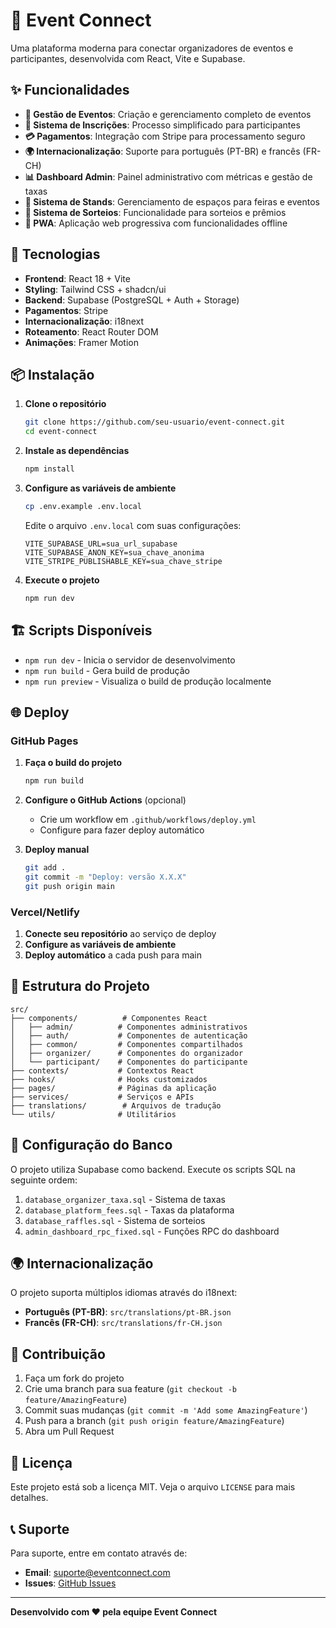 # 🎉 Event Connect

Uma plataforma moderna para conectar organizadores de eventos e participantes, desenvolvida com React, Vite e Supabase.

## ✨ Funcionalidades

- **🎫 Gestão de Eventos**: Criação e gerenciamento completo de eventos
- **👥 Sistema de Inscrições**: Processo simplificado para participantes
- **💳 Pagamentos**: Integração com Stripe para processamento seguro
- **🌍 Internacionalização**: Suporte para português (PT-BR) e francês (FR-CH)
- **📊 Dashboard Admin**: Painel administrativo com métricas e gestão de taxas
- **🎯 Sistema de Stands**: Gerenciamento de espaços para feiras e eventos
- **🎁 Sistema de Sorteios**: Funcionalidade para sorteios e prêmios
- **📱 PWA**: Aplicação web progressiva com funcionalidades offline

## 🚀 Tecnologias

- **Frontend**: React 18 + Vite
- **Styling**: Tailwind CSS + shadcn/ui
- **Backend**: Supabase (PostgreSQL + Auth + Storage)
- **Pagamentos**: Stripe
- **Internacionalização**: i18next
- **Roteamento**: React Router DOM
- **Animações**: Framer Motion

## 📦 Instalação

1. **Clone o repositório**
   ```bash
   git clone https://github.com/seu-usuario/event-connect.git
   cd event-connect
   ```

2. **Instale as dependências**
   ```bash
   npm install
   ```

3. **Configure as variáveis de ambiente**
   ```bash
   cp .env.example .env.local
   ```
   
   Edite o arquivo `.env.local` com suas configurações:
   ```env
   VITE_SUPABASE_URL=sua_url_supabase
   VITE_SUPABASE_ANON_KEY=sua_chave_anonima
   VITE_STRIPE_PUBLISHABLE_KEY=sua_chave_stripe
   ```

4. **Execute o projeto**
   ```bash
   npm run dev
   ```

## 🏗️ Scripts Disponíveis

- `npm run dev` - Inicia o servidor de desenvolvimento
- `npm run build` - Gera build de produção
- `npm run preview` - Visualiza o build de produção localmente

## 🌐 Deploy

### GitHub Pages

1. **Faça o build do projeto**
   ```bash
   npm run build
   ```

2. **Configure o GitHub Actions** (opcional)
   - Crie um workflow em `.github/workflows/deploy.yml`
   - Configure para fazer deploy automático

3. **Deploy manual**
   ```bash
   git add .
   git commit -m "Deploy: versão X.X.X"
   git push origin main
   ```

### Vercel/Netlify

1. **Conecte seu repositório** ao serviço de deploy
2. **Configure as variáveis de ambiente**
3. **Deploy automático** a cada push para main

## 📁 Estrutura do Projeto

```
src/
├── components/          # Componentes React
│   ├── admin/          # Componentes administrativos
│   ├── auth/           # Componentes de autenticação
│   ├── common/         # Componentes compartilhados
│   ├── organizer/      # Componentes do organizador
│   └── participant/    # Componentes do participante
├── contexts/           # Contextos React
├── hooks/              # Hooks customizados
├── pages/              # Páginas da aplicação
├── services/           # Serviços e APIs
├── translations/        # Arquivos de tradução
└── utils/              # Utilitários
```

## 🔧 Configuração do Banco

O projeto utiliza Supabase como backend. Execute os scripts SQL na seguinte ordem:

1. `database_organizer_taxa.sql` - Sistema de taxas
2. `database_platform_fees.sql` - Taxas da plataforma
3. `database_raffles.sql` - Sistema de sorteios
4. `admin_dashboard_rpc_fixed.sql` - Funções RPC do dashboard

## 🌍 Internacionalização

O projeto suporta múltiplos idiomas através do i18next:

- **Português (PT-BR)**: `src/translations/pt-BR.json`
- **Francês (FR-CH)**: `src/translations/fr-CH.json`

## 🤝 Contribuição

1. Faça um fork do projeto
2. Crie uma branch para sua feature (`git checkout -b feature/AmazingFeature`)
3. Commit suas mudanças (`git commit -m 'Add some AmazingFeature'`)
4. Push para a branch (`git push origin feature/AmazingFeature`)
5. Abra um Pull Request

## 📄 Licença

Este projeto está sob a licença MIT. Veja o arquivo `LICENSE` para mais detalhes.

## 📞 Suporte

Para suporte, entre em contato através de:
- **Email**: suporte@eventconnect.com
- **Issues**: [GitHub Issues](https://github.com/seu-usuario/event-connect/issues)

---

**Desenvolvido com ❤️ pela equipe Event Connect**
